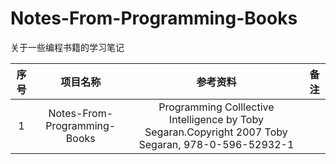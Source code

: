 # Notes-From-Programming-Books
关于一些编程书籍的学习笔记

| 序号 |           项目名称           |                           参考资料                           | 备注 |
| :--: | :--------------------------: | :----------------------------------------------------------: | :--: |
|  1   | Notes-From-Programming-Books | Programming Colllective Intelligence by Toby Segaran.Copyright 2007 Toby Segaran, 978-0-596-52932-1 |      |


